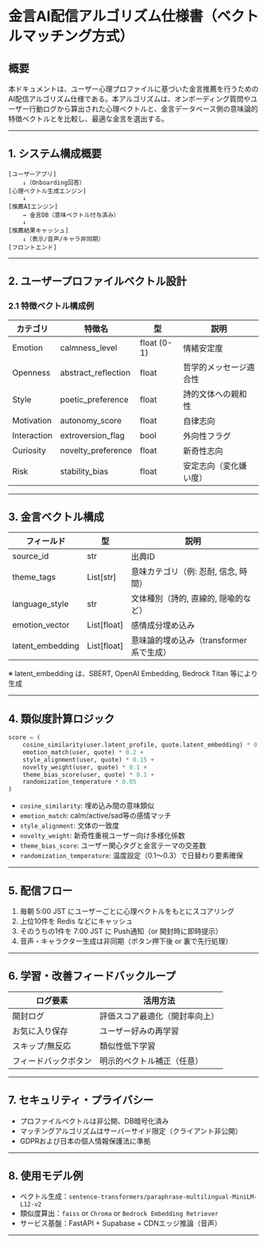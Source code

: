 
# 金言AI配信アルゴリズム仕様書（ベクトルマッチング方式）

## 概要

本ドキュメントは、ユーザー心理プロファイルに基づいた金言推薦を行うためのAI配信アルゴリズム仕様である。本アルゴリズムは、オンボーディング質問やユーザー行動ログから算出された心理ベクトルと、金言データベース側の意味論的特徴ベクトルとを比較し、最適な金言を選出する。

---

## 1. システム構成概要

```
[ユーザーアプリ] 
    ↓（Onboarding回答）
[心理ベクトル生成エンジン] 
    ↓
[推薦AIエンジン]
    → 金言DB（意味ベクトル付与済み）
    ↓
[推薦結果キャッシュ] 
    ↓（表示/音声/キャラ非同期）
[フロントエンド]
```

---

## 2. ユーザープロファイルベクトル設計

### 2.1 特徴ベクトル構成例

| カテゴリ | 特徴名 | 型 | 説明 |
|----------|--------|----|------|
| Emotion | calmness_level | float (0-1) | 情緒安定度 |
| Openness | abstract_reflection | float | 哲学的メッセージ適合性 |
| Style | poetic_preference | float | 詩的文体への親和性 |
| Motivation | autonomy_score | float | 自律志向 |
| Interaction | extroversion_flag | bool | 外向性フラグ |
| Curiosity | novelty_preference | float | 新奇性志向 |
| Risk | stability_bias | float | 安定志向（変化嫌い度） |

---

## 3. 金言ベクトル構成

| フィールド | 型 | 説明 |
|------------|----|------|
| source_id | str | 出典ID |
| theme_tags | List[str] | 意味カテゴリ（例: 忍耐, 信念, 時間） |
| language_style | str | 文体種別（詩的, 直線的, 隠喩的など） |
| emotion_vector | List[float] | 感情成分埋め込み |
| latent_embedding | List[float] | 意味論的埋め込み（transformer系で生成） |

※ latent_embedding は、SBERT, OpenAI Embedding, Bedrock Titan 等により生成

---

## 4. 類似度計算ロジック

```python
score = (
    cosine_similarity(user.latent_profile, quote.latent_embedding) * 0.4 +
    emotion_match(user, quote) * 0.2 +
    style_alignment(user, quote) * 0.15 +
    novelty_weight(user, quote) * 0.1 +
    theme_bias_score(user, quote) * 0.1 +
    randomization_temperature * 0.05
)
```

- `cosine_similarity`: 埋め込み間の意味類似
- `emotion_match`: calm/active/sad等の感情マッチ
- `style_alignment`: 文体の一致度
- `novelty_weight`: 新奇性重視ユーザー向け多様化係数
- `theme_bias_score`: ユーザー関心タグと金言テーマの交差数
- `randomization_temperature`: 温度設定（0.1〜0.3）で日替わり要素確保

---

## 5. 配信フロー

1. 毎朝 5:00 JST にユーザーごとに心理ベクトルをもとにスコアリング
2. 上位10件を Redis などにキャッシュ
3. そのうちの1件を 7:00 JST に Push通知（or 開封時に即時提示）
4. 音声・キャラクター生成は非同期（ボタン押下後 or 裏で先行処理）

---

## 6. 学習・改善フィードバックループ

| ログ要素 | 活用方法 |
|----------|----------|
| 開封ログ | 評価スコア最適化（開封率向上） |
| お気に入り保存 | ユーザー好みの再学習 |
| スキップ/無反応 | 類似性低下学習 |
| フィードバックボタン | 明示的ベクトル補正（任意） |

---

## 7. セキュリティ・プライバシー

- プロファイルベクトルは非公開、DB暗号化済み
- マッチングアルゴリズムはサーバーサイド限定（クライアント非公開）
- GDPRおよび日本の個人情報保護法に準拠

---

## 8. 使用モデル例

- ベクトル生成：`sentence-transformers/paraphrase-multilingual-MiniLM-L12-v2`
- 類似度算出：`faiss` or `Chroma` or `Bedrock Embedding Retriever`
- サービス基盤：FastAPI + Supabase + CDNエッジ推論（音声）

---

